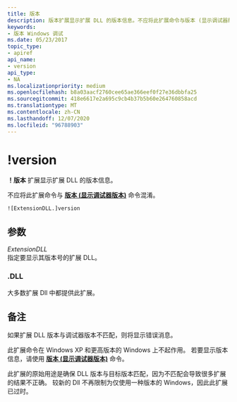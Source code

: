 ```yaml
---
title: 版本
description: 版本扩展显示扩展 DLL 的版本信息。不应将此扩展命令与版本 (显示调试器版本) 命令混淆。
keywords:
- 版本 Windows 调试
ms.date: 05/23/2017
topic_type:
- apiref
api_name:
- version
api_type:
- NA
ms.localizationpriority: medium
ms.openlocfilehash: b8a03aacf2760cee65ae366eef0f27e36dbbfa25
ms.sourcegitcommit: 418e6617e2a695c9cb4b37b5b60e264760858acd
ms.translationtype: MT
ms.contentlocale: zh-CN
ms.lasthandoff: 12/07/2020
ms.locfileid: "96788903"
---
```

# <a name="version"></a>!version


**！版本** 扩展显示扩展 DLL 的版本信息。

不应将此扩展命令与 [**版本 (显示调试器版本)**](version--show-debugger-version-.md) 命令混淆。

```dbgcmd
![ExtensionDLL.]version
```

## <a name="span-idddk__version_dbgspanspan-idddk__version_dbgspanparameters"></a><span id="ddk__version_dbg"></span><span id="DDK__VERSION_DBG"></span>参数


<span id="_______ExtensionDLL______"></span><span id="_______extensiondll______"></span><span id="_______EXTENSIONDLL______"></span>*ExtensionDLL*   
指定要显示其版本号的扩展 DLL。

### <a name="span-iddllspanspan-iddllspandll"></a><span id="DLL"></span><span id="dll"></span>.DLL

大多数扩展 Dll 中都提供此扩展。

<a name="remarks"></a>备注
-------

如果扩展 DLL 版本与调试器版本不匹配，则将显示错误消息。

此扩展命令在 Windows XP 和更高版本的 Windows 上不起作用。 若要显示版本信息，请使用 [**版本 (显示调试器版本)**](version--show-debugger-version-.md) 命令。

此扩展的原始用途是确保 DLL 版本与目标版本匹配，因为不匹配会导致很多扩展的结果不正确。 较新的 Dll 不再限制为仅使用一种版本的 Windows，因此此扩展已过时。

 

 





